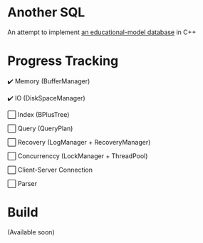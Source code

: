 # Another SQL
An attempt to implement [an educational-model database](https://github.com/clonemasterUwU/simpledb) in C++

# Progress Tracking

:heavy_check_mark: Memory (BufferManager)

:heavy_check_mark: IO (DiskSpaceManager)

:white_large_square: Index (BPlusTree)

:white_large_square: Query (QueryPlan)

:white_large_square: Recovery (LogManager + RecoveryManager)

:white_large_square: Concurrenccy (LockManager + ThreadPool)

:white_large_square: Client-Server Connection

:white_large_square: Parser

# Build
(Available soon)
